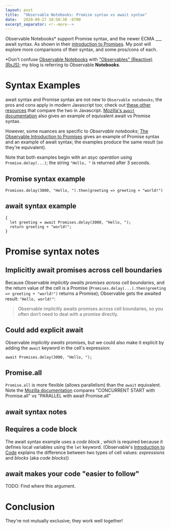 ```yaml
---
layout: post
title:  "Observable Notebooks: Promise syntax vs await syntax"
date:   2020-09-27 10:50:30 -0700
excerpt_separator: <!--more-->
---
```


Observable Notebooks* support Promise syntax, and the newer ECMA ___ await syntax. As shown in their [introduction to Promises](https://observablehq.com/@observablehq/introduction-to-promises). My post will explore more comparisons of their syntax, and some pros/cons of each. 

*Don't confuse [Observable Notebooks](https://observablehq.com/)  with ["Observables" (Reactive) (RxJS)](https://rxjs-dev.firebaseapp.com/); my blog is referring to Observable **Notebooks**.
<!--more-->  

# Syntax Examples 
await syntax and Promise syntax are not new to `Observable notebooks`; the pros and cons apply in modern Javascript too; check out [these other resources](https://medium.com/better-programming/should-i-use-promises-or-async-await-126ab5c98789) that compare the two in Javascript. [Mozilla's `await` documentation](https://developer.mozilla.org/en-US/docs/Web/JavaScript/Reference/Statements/async_function) also gives an example of equivalent await vs Promise syntax.

However, some nuances are specific to *Observable notebooks*; [The Observable Introduction to Promises](https://observablehq.com/@observablehq/introduction-to-promises) gives an example of Promise syntax and an example of await syntax; the examples produce the same result (so they're equivalent).

Note that both examples begin with an *asyc operation* using `Promise.delay(...)`; the string `"Hello, "` is returned after 3 seconds.

## Promise syntax example
```
Promises.delay(3000, "Hello, ").then(greeting => greeting + "world!")
```

## await syntax example
```
{
  let greeting = await Promises.delay(3000, "Hello, ");
  return greeting + "world!";
}
```


# Promise syntax notes
## Implicitly await promises across cell boundaries
Because Observable *implicitly awaits promises across cell boundaries*, and the return value of the cell is a Promise (`Promises.delay(...).then(greeting => greeting + "world!")` returns a Promise); Observable gets the awaited result: `"Hello, world!"`:
> Observable implicitly awaits promises across cell boundaries, so you often don’t need to deal with a promise directly.

## Could add explicit await
Observable *implicitly awaits* promises, but we could also make it explicit by adding the `await` keyword in the cell's expression:
``` 
await Promises.delay(3000, "Hello, ");
```

## Promise.all
`Promise.all` is more flexible (allows parallelism) than the `await` equivalent. Note the [Mozilla documentation](https://developer.mozilla.org/en-US/docs/Web/JavaScript/Reference/Statements/async_function) compares "CONCURRENT START with Promise.all" vs "PARALLEL with await Promise.all"


## await syntax notes
## Requires a code block
The await syntax example uses a *code block* , which is required because it defines local variables using the `let` keyword. (Observable's [Introduction to Code](https://observablehq.com/@observablehq/introduction-to-code) explains the difference between two types of cell values: *expressions* and *blocks* (aka *code blocks*))

## await makes your code "easier to follow"
TODO: Find where this argument.


# Conclusion
They're not mutually exclusive; they work well together! 